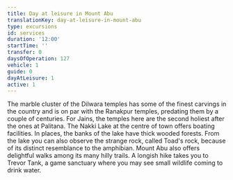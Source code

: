 ```yaml
---
title: Day at leisure in Mount Abu
translationKey: day-at-leisure-in-mount-abu
type: excursions
id: services
duration: '12:00'
startTime: ''
transfer: 0
daysOfOperation: 127
vehicle: 1
guide: 0
dayAtLeisure: 1
active: 1
---
```

The marble cluster of the Dilwara temples has some of the finest carvings in the country and is on par with the Ranakpur temples, predating them by a couple of centuries. For Jains, the temples here are the second holiest after the ones at Palitana.     The Nakki Lake at the centre of town offers boating facilities. In places, the banks of the lake have thick wooded forests. From the lake you can also observe the strange rock, called Toad's rock, because of its distinct resemblance to the amphibian.    Mount Abu also offers delightful walks among its many hilly trails. A longish hike takes you to Trevor Tank, a game sanctuary where you may see small wildlife coming to drink water.